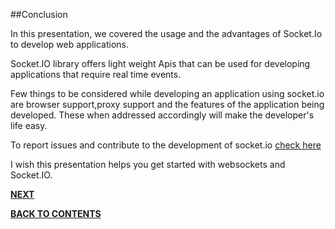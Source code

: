 ##Conclusion

In this presentation, we covered the usage and the advantages of Socket.Io to develop web applications.

Socket.IO library offers light weight Apis that can be used for developing applications that require real time events.

Few things to be considered while developing an application using socket.io are browser support,proxy support and the features of the application being developed. These when addressed accordingly will make the developer's life easy. 

To report issues and contribute to the development of socket.io [check here](https://github.com/sharathvontari/Socket.io/blob/master/Introduction.md)

I wish this presentation helps you get started with websockets and Socket.IO.





[**NEXT**](https://github.com/sharathvontari/Socket.io/blob/master/References.md)     

[**BACK TO CONTENTS**](https://github.com/sharathvontari/Socket.io/blob/master/README.md)

